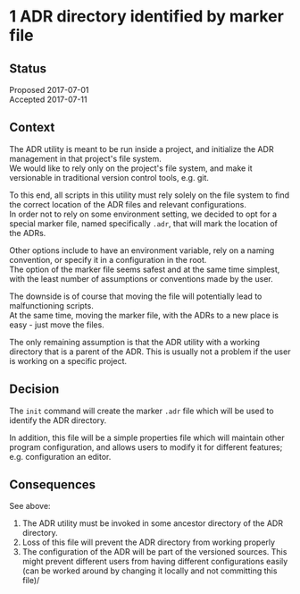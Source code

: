 # 1 ADR directory identified by marker file

## Status

Proposed 2017-07-01  
Accepted 2017-07-11

## Context

The ADR utility is meant to be run inside a project, and initialize the ADR management in that project's file system.  
We would like to rely only on the project's file system, and make it versionable in traditional version control tools, e.g. git.  

To this end, all scripts in this utility must rely solely on the file system to find the correct location of the ADR files and relevant configurations.  
In order not to rely on some environment setting, we decided to opt for a special marker file, named specifically `.adr`, that will mark the location of the ADRs.

Other options include to have an environment variable, rely on a naming convention, or specify it in a configuration in the root.  
The option of the marker file seems safest and at the same time simplest, with the least number of assumptions or conventions made by the user.

The downside is of course that moving the file will potentially lead to malfunctioning scripts.  
At the same time, moving the marker file, with the ADRs to a new place is easy - just move the files.

The only remaining assumption is that the ADR utility with a working directory that is a parent of the ADR. This is usually not a problem if the user is working on a specific project.

## Decision

The `init` command will create the marker `.adr` file which will be used to identify the ADR directory.

In addition, this file will be a simple properties file which will maintain other program configuration, and allows users to modify it for different features; e.g. configuration an editor.

## Consequences

See above:
1. The ADR utility must be invoked in some ancestor directory of the ADR directory.
2. Loss of this file will prevent the ADR directory from working properly
3. The configuration of the ADR will be part of the versioned sources.
   This might prevent different users from having different configurations easily (can be worked around by changing it locally and not committing this file)/
